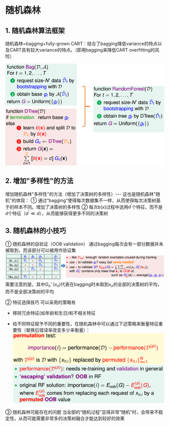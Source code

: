 # 随机森林

## 1. 随机森林算法框架

随机森林=bagging+fully-grown CART：结合了bagging降低variance的特点以及CART具有较大variance的特点。（即用bagging来降低CART overfitting的风险）

![](png/rand1.png)

## 2. 增加"多样性"的方法

增加随机森林"多样性"的方法（增加了决策树的多样性）--- 这也是随机森林"随机"的体现：
① 通过“bagging”使得每次数据集不一样，从而使得每次决策树基于的样本不同。增加了决策树的多样性
② 每次$b(x)$过程中选用$d^\prime$个特征，而不是$d$个特征（$d^\prime \ll d$），从而能够获得更多不同的决策树 

## 3. 随机森林的小技巧

① 随机森林的自验证（OOB validation）
通过bagging每次会有一部分数据并未被取到，而该部分可以被用作验证集
![](png/rand2.png)
需要注意的是，其中$G_n^{-}(x_n)$代表在bagging时未取到$x_n$的全部的决策树的平均，而不是全部决策树的平均

② 特征选择技巧
可以采用的策略有

- 移除冗余特征(如年龄和生日)和不相关特征

- 给不同特征赋予不同的重要性，在随机森林中可以通过下述策略来衡量特征重要性（替换后错误率改变多少来衡量）：
  ![](png/rand3.png)

③ 随机森林可能存在的问题
当全部的“随机过程”显得非常“随机”时，会带来不稳定性，从而可能需要非常多的决策树融合才能达到较好的效果